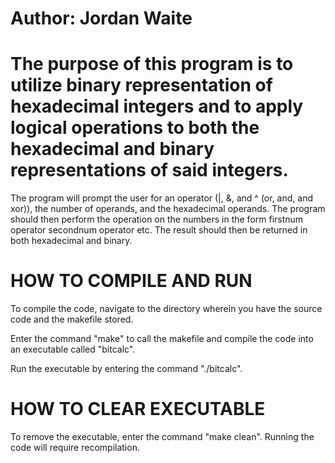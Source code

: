 # Author: Jordan Waite

# The purpose of this program is to utilize binary representation of hexadecimal integers and to apply logical operations to both the hexadecimal and binary representations of said integers.
The program will prompt the user for an operator (|, &, and ^ (or, and, and xor)), the number of operands, and the hexadecimal operands. The program should then perform the operation on the numbers in the form firstnum operator secondnum operator etc. The result should then be returned in both hexadecimal and binary.

# HOW TO COMPILE AND RUN #
To compile the code, navigate to the directory wherein you have the
source code and the makefile stored.

Enter the command "make" to call the makefile and compile the code into an executable
called "bitcalc".

Run the executable by entering the command "./bitcalc".

# HOW TO CLEAR EXECUTABLE #
To remove the executable, enter the command "make clean". Running
the code will require recompilation.

